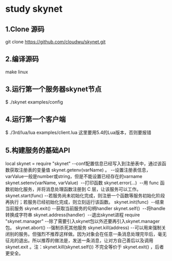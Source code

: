 # study skynet
## 1.Clone 源码
git clone https://github.com/cloudwu/skynet.git
## 2.编译源码
make linux
## 3.运行第一个服务器skynet节点
$ ./skynet examples/config  
## 4.运行第一个客户端
$ ./3rd/lua/lua examples/client.lua  这里要用5.4的Lua版本，否则要报错
## 5.构建服务的基础API
local skynet = require "skynet" 
​
--conf配置信息已经写入到注册表中，通过该函数获取注册表的变量值
skynet.getenv(varName) 。
​
--设置注册表信息，varValue一般是number或string，但是不能设置已经存在的varname
skynet.setenv(varName, varValue) 
​
--打印函数
skynet.error(...)
​
--用 func 函数初始化服务，并将消息处理函数注册到 C 层，让该服务可以工作。
skynet.start(func) 
​
--若服务尚未初始化完成，则注册一个函数等服务初始化阶段再执行；若服务已经初始化完成，则立刻运行该函数。
skynet.init(func) 
​
--结束当前服务
skynet.exit() 
​
--获取当前服务的句柄handler
skynet.self()
​
--将handle转换成字符串
skynet.address(handler)
​
--退出skynet进程
require "skynet.manager"   --除了需要引入skynet包以外还要再引入skynet.manager包。
skynet.abort()
​
--强制杀死其他服务
skynet.kill(address) --可以用来强制关闭别的服务。但强烈不推荐这样做。因为对象会在任意一条消息处理完毕后，毫无征兆的退出。所以推荐的做法是，发送一条消息，让对方自己善后以及调用 skynet.exit 。注：skynet.kill(skynet.self()) 不完全等价于 skynet.exit() ，后者更安全。
##
